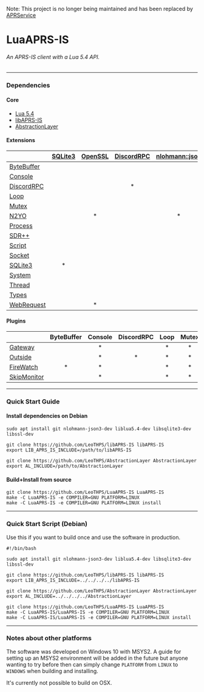 Note: This project is no longer being maintained and has been replaced by [APRService](//github.com/LeoTHPS/APRService)

# LuaAPRS-IS
###### An APRS-IS client with a Lua 5.4 API.

<hr />

### Dependencies

#### Core

- [Lua 5.4](//github.com/lua/lua)
- [libAPRS-IS](//github.com/LeoTHPS/libAPRS-IS)
- [AbstractionLayer](//github.com/LeoTHPS/AbstractionLayer)

#### Extensions

|                                                 | [SQLite3](//github.com/sqlite/sqlite) | [OpenSSL](//github.com/openssl/openssl) | [DiscordRPC](//github.com/leothps/DiscordRPC) | [nlohmann::json](//github.com/nlohmann/json) |
| ----------------------------------------------- | :-----------------------------------: | :-------------------------------------: | :-------------------------------------------: | :------------------------------------------: |
| [ByteBuffer](LuaAPRS-IS/Extensions/ByteBuffer/) |                                       |                                         |                                               |                                              |
| [Console](LuaAPRS-IS/Extensions/Console/)       |                                       |                                         |                                               |                                              |
| [DiscordRPC](LuaAPRS-IS/Extensions/DiscordRPC/) |                                       |                                         | *                                             |                                              |
| [Loop](LuaAPRS-IS/Extensions/Loop/)             |                                       |                                         |                                               |                                              |
| [Mutex](LuaAPRS-IS/Extensions/Mutex/)           |                                       |                                         |                                               |                                              |
| [N2YO](LuaAPRS-IS/Extensions/N2YO/)             |                                       | *                                       |                                               | *                                            |
| [Process](LuaAPRS-IS/Extensions/Process/)       |                                       |                                         |                                               |                                              |
| [SDR++](LuaAPRS-IS/Extensions/SDR++/)           |                                       |                                         |                                               |                                              |
| [Script](LuaAPRS-IS/Extensions/)                |                                       |                                         |                                               |                                              |
| [Socket](LuaAPRS-IS/Extensions/Socket/)         |                                       |                                         |                                               |                                              |
| [SQLite3](LuaAPRS-IS/Extensions/SQLite3)        | *                                     |                                         |                                               |                                              |
| [System](LuaAPRS-IS/Extensions/System/)         |                                       |                                         |                                               |                                              |
| [Thread](LuaAPRS-IS/Extensions/Thread/)         |                                       |                                         |                                               |                                              |
| [Types](LuaAPRS-IS/Extensions/Types/)           |                                       |                                         |                                               |                                              |
| [WebRequest](LuaAPRS-IS/Extensions/WebRequest/) |                                       | *                                       |                                               |                                              |

#### Plugins

|                                              | ByteBuffer | Console | DiscordRPC | Loop | Mutex | N2YO | Process | SDR++ | Script | Socket | SQLite3 | System | Thread | Types | WebRequest |
| -------------------------------------------- | :--------: | :-----: | :--------: | :--: | :---: | :--: | :-----: | :---: | :----: | :----: | :-----: | :----: | :----: | :---: | :--------: |
| [Gateway](Build/Plugins/Gateway.lua)         |            | *       |            | *    | *     |      |         |       | *      |        | *       | *      |        |       |            |
| [Outside](Build/Plugins/Outside.lua)         |            | *       | *          | *    | *     |      |         |       | *      |        | *       | *      |        |       |            |
| [FireWatch](Build/Plugins/FireWatch.lua)     | *          | *       |            | *    | *     |      |         |       | *      | *      | *       | *      |        |       |            |
| [SkipMonitor](Build/Plugins/SkipMonitor.lua) |            | *       |            | *    | *     |      |         |       | *      |        | *       | *      |        |       |            |

<hr />

### Quick Start Guide

#### Install dependencies on Debian

```
sudo apt install git nlohmann-json3-dev liblua5.4-dev libsqlite3-dev libssl-dev

git clone https://github.com/LeoTHPS/libAPRS-IS libAPRS-IS
export LIB_APRS_IS_INCLUDE=/path/to/libAPRS-IS

git clone https://github.com/LeoTHPS/AbstractionLayer AbstractionLayer
export AL_INCLUDE=/path/to/AbstractionLayer
```

#### Build+Install from source

```
git clone https://github.com/LeoTHPS/LuaAPRS-IS LuaAPRS-IS
make -C LuaAPRS-IS -e COMPILER=GNU PLATFORM=LINUX
make -C LuaAPRS-IS -e COMPILER=GNU PLATFORM=LINUX install
```

<hr />

### Quick Start Script (Debian)

Use this if you want to build once and use the software in production.

```
#!/bin/bash

sudo apt install git nlohmann-json3-dev liblua5.4-dev libsqlite3-dev libssl-dev

git clone https://github.com/LeoTHPS/libAPRS-IS libAPRS-IS
export LIB_APRS_IS_INCLUDE=../../../../libAPRS-IS

git clone https://github.com/LeoTHPS/AbstractionLayer AbstractionLayer
export AL_INCLUDE=../../../../AbstractionLayer

git clone https://github.com/LeoTHPS/LuaAPRS-IS LuaAPRS-IS
make -C LuaAPRS-IS/LuaAPRS-IS -e COMPILER=GNU PLATFORM=LINUX
make -C LuaAPRS-IS/LuaAPRS-IS -e COMPILER=GNU PLATFORM=LINUX install
```

<hr />

### Notes about other platforms

The software was developed on Windows 10 with MSYS2. A guide for setting up an MSYS2 environment will be added in the future but anyone wanting to try before then can simply change `PLATFORM` from `LINUX` to `WINDOWS` when building and installing.

It's currently not possible to build on OSX.

